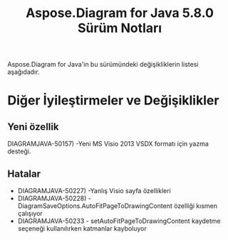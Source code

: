 ﻿---
title: Aspose.Diagram for Java 5.8.0 Sürüm Notları
type: docs
weight: 20
url: /tr/java/aspose-diagram-for-java-5-8-0-release-notes/
---
Aspose.Diagram for Java'in bu sürümündeki değişikliklerin listesi aşağıdadır.
# **Diğer İyileştirmeler ve Değişiklikler**
## **Yeni özellik**
DIAGRAMJAVA-50157) -Yeni MS Visio 2013 VSDX formatı için yazma desteği.
## **Hatalar**
- DIAGRAMJAVA-50227) -Yanlış Visio sayfa özellikleri
- DIAGRAMJAVA-50228) -DiagramSaveOptions.AutoFitPageToDrawingContent özelliği kısmen çalışıyor
- DIAGRAMJAVA-50233 - setAutoFitPageToDrawingContent kaydetme seçeneği kullanılırken katmanlar kayboluyor

